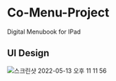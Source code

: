 # Co-Menu-Project
Digital Menubook for IPad

## UI Design
![스크린샷 2022-05-13 오후 11 11 56](https://user-images.githubusercontent.com/56185581/168302401-63509a49-3684-4383-a818-9747a8bcf023.png)
